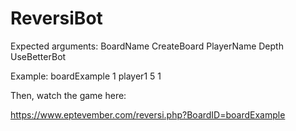 # ReversiBot

Expected arguments: BoardName CreateBoard PlayerName Depth UseBetterBot

Example: boardExample 1 player1 5 1

Then, watch the game here:

https://www.eptevember.com/reversi.php?BoardID=boardExample


